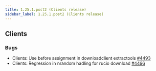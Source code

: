 ```yaml
---
title: 1.25.1.post2 (Clients release)
sidebar_label: 1.25.1.post2 (Clients release)
---
```


## Clients

### Bugs

- Clients: Use before assignment in downloadclient extractools [#4493](https://github.com/rucio/rucio/issues/4493)
- Clients: Regression in nrandom hadling for rucio download [#4496](https://github.com/rucio/rucio/issues/4496)
